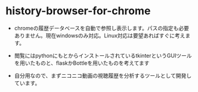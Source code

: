 # history-browser-for-chrome

- chromeの履歴データベースを自動で参照し表示します。パスの指定も必要ありません。現在windowsのみ対応。Linux対応は要望あればすぐに考えます。

- 閲覧にはpythonにもとからインストールされているtkinterというGUIツールを用いたものと、flaskかBottleを用いたものを考えてます

- 自分用なので、まずニコニコ動画の視聴履歴を分析するツールとして開発しています。